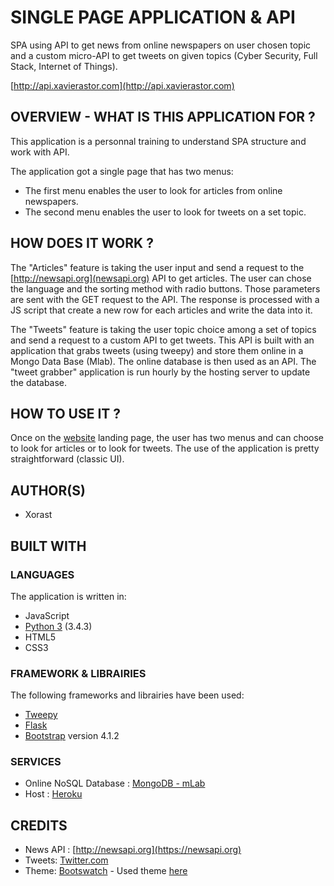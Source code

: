 # SINGLE PAGE APPLICATION & API

SPA using API to get news from online newspapers on user chosen topic and a custom micro-API to get tweets on given topics (Cyber Security, Full Stack, Internet of Things).

[http://api.xavierastor.com](http://api.xavierastor.com)

## OVERVIEW - WHAT IS THIS APPLICATION FOR ?

This application is a personnal training to understand SPA structure and work with API. 

The application got a single page that has two menus:
* The first menu enables the user to look for articles from online newspapers.
* The second menu enables the user to look for tweets on a set topic.

## HOW DOES IT WORK ?

The "Articles" feature is taking the user input and send a request to the [http://newsapi.org](newsapi.org) API to get articles.
The user can chose the language and the sorting method with radio buttons. Those parameters are sent with the GET request to the API.
The response is processed with a JS script that create a new row for each articles and write the data into it.

The "Tweets" feature is taking the user topic choice among a set of topics and send a request to a custom API to get tweets.
This API is built with an application that grabs tweets (using tweepy) and store them online in a Mongo Data Base (Mlab).
The online database is then used as an API. The "tweet grabber" application is run hourly by the hosting server to update the database.

## HOW TO USE IT ?

Once on the [website](http://api.xavierastor.com) landing page, the user has two menus and can choose to look for articles or to look for tweets.
The use of the application is pretty straightforward (classic UI).
    
## AUTHOR(S)

* Xorast

## BUILT WITH
### LANGUAGES
The application is written in:
* JavaScript
* [Python 3](https://www.python.org/) (3.4.3)
* HTML5 
* CSS3

### FRAMEWORK & LIBRAIRIES
The following frameworks and librairies have been used:
* [Tweepy](http://www.tweepy.org/)
* [Flask](http://flask.pocoo.org/)
* [Bootstrap](http://getbootstrap.com/) version 4.1.2

### SERVICES
* Online NoSQL Database : [MongoDB - mLab](https://mlab.com/)
* Host : [Heroku](https://heroku.com)

## CREDITS
* News API : [http://newsapi.org](https://newsapi.org)
* Tweets: [Twitter.com](https://twitter.com)
* Theme: [Bootswatch](https://bootswatch.com/) - Used theme [here](https://bootswatch.com/lux/)